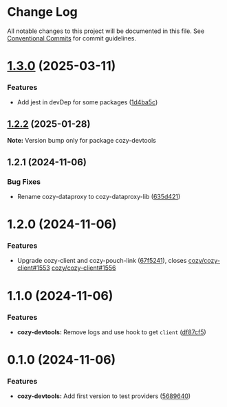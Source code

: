 # Change Log

All notable changes to this project will be documented in this file.
See [Conventional Commits](https://conventionalcommits.org) for commit guidelines.

# [1.3.0](https://github.com/cozy/cozy-libs/compare/cozy-devtools@1.2.2...cozy-devtools@1.3.0) (2025-03-11)

### Features

- Add jest in devDep for some packages ([1d4ba5c](https://github.com/cozy/cozy-libs/commit/1d4ba5ce4b6f6cc6dd7a647a9283bd8163d0d040))

## [1.2.2](https://github.com/cozy/cozy-libs/compare/cozy-devtools@1.2.1...cozy-devtools@1.2.2) (2025-01-28)

**Note:** Version bump only for package cozy-devtools

## 1.2.1 (2024-11-06)

### Bug Fixes

- Rename cozy-dataproxy to cozy-dataproxy-lib ([635d421](https://github.com/cozy/cozy-libs/commit/635d421045fc0374ca88cd68ec4941c95c40a0dd))

# 1.2.0 (2024-11-06)

### Features

- Upgrade cozy-client and cozy-pouch-link ([67f5241](https://github.com/cozy/cozy-libs/commit/67f5241754e0472a991dad3e5fafd0b1c5edb9c6)), closes [cozy/cozy-client#1553](https://github.com/cozy/cozy-client/issues/1553) [cozy/cozy-client#1556](https://github.com/cozy/cozy-client/issues/1556)

# 1.1.0 (2024-11-06)

### Features

- **cozy-devtools:** Remove logs and use hook to get `client` ([df87cf5](https://github.com/cozy/cozy-libs/commit/df87cf500edacae42c55c4bbf710fa2e55ea8ba3))

# 0.1.0 (2024-11-06)

### Features

- **cozy-devtools:** Add first version to test providers ([5689640](https://github.com/cozy/cozy-libs/commit/568964008bb657dfaf8038ac2d9fa3dca8d3eb1c))

